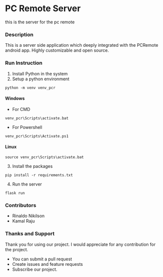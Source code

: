 # PC Remote Server
this is the server for the pc remote

### Description
This is a server side application which deeply integrated with the PCRemote android app. Highly customizable and open source.

### Run Instruction

1) Install Python in the system
2) Setup a python environment

```commandline
python -m venv venv_pcr
```

#### Windows
* For CMD
```commandline
venv_pcr\Scripts\activate.bat
```
* For Powershell
```commandline
venv_pcr\Scripts\Activate.ps1
```

#### Linux

```commandline
source venv_pcr\Scripts\activate.bat
```

3) Install the packages

```commandline
pip install -r requirements.txt
```

4) Run the server

```commandline
flask run
```

### Contributors

* Rinaldo Nikilson
* Kamal Raju

### Thanks and Support

Thank you for using our project. I would appreciate for any contribution for the project.
* You can submit a pull request
* Create issues and feature requests
* Subscribe our project.